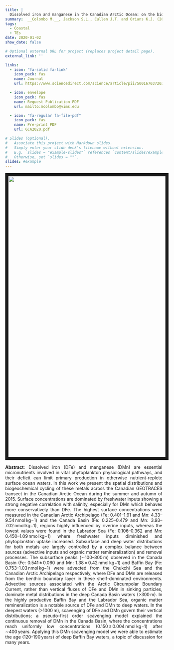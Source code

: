 ```yaml
---
title: |
  Dissolved iron and manganese in the Canadian Arctic Ocean: on the biogeochemical processes controlling their distributions
summary:  __Colombo M.__, Jackson S.L., Cullen J.T. and Orians K.J. (2020) _Geochimica et Cosmochimica Acta 277, 150-174_
tags:
  - Coastal
  - TEs
date: 2020-01-02
show_date: false

# Optional external URL for project (replaces project detail page).
external_link: ''

links:
  - icon: "fa-solid fa-link"
    icon_pack: fas
    name: Journal
    url: https://www.sciencedirect.com/science/article/pii/S0016703720301836?via%3Dihub

  - icon: envelope
    icon_pack: fas
    name: Request Publication PDF
    url: mailto:mcolombo@vims.edu 

  - icon: "fa-regular fa-file-pdf"
    icon_pack: fas
    name: Pre-print PDF
    url: GCA2020.pdf 

# Slides (optional).
#   Associate this project with Markdown slides.
#   Simply enter your slide deck's filename without extension.
#   E.g. `slides = "example-slides"` references `content/slides/example-slides.md`.
#   Otherwise, set `slides = ""`.
slides: #example
---
```

<p align="center">
<img src="GCA2020.png" width="900px" max-height= auto border="10"/>
</p>

__Abstract__: Dissolved iron (DFe) and manganese (DMn) are essential micronutrients involved in vital phytoplankton physiological pathways, and their deficit can limit primary production in otherwise nutrient-replete surface ocean waters. In this work we present the spatial distributions and biogeochemical cycling of these metals across the Canadian GEOTRACES transect in the Canadian Arctic Ocean during the summer and autumn of 2015. Surface concentrations are dominated by freshwater inputs showing a strong negative correlation with salinity, especially for DMn which behaves more conservatively than DFe. The highest surface concentrations were measured in the Canadian Arctic Archipelago (Fe: 0.401–1.91 and Mn: 4.33–9.54 nmol kg−1) and the Canada Basin (Fe: 0.225–0.479 and Mn: 3.93–7.02 nmol kg−1), regions highly influenced by riverine inputs, whereas the lowest values were found in the Labrador Sea (Fe: 0.106–0.362 and Mn: 0.450–1.09 nmol kg−1) where freshwater inputs diminished and phytoplankton uptake increased. Subsurface and deep water distributions for both metals are largely controlled by a complex balance between sources (advective inputs and organic matter remineralization) and removal processes. The subsurface peaks (∼100–300 m) observed in the Canada Basin (Fe: 0.541 ± 0.060 and Mn: 1.38 ± 0.42 nmol kg−1) and Baffin Bay (Fe: 0.753–1.03 nmol kg−1) were advected from the Chukchi Sea and the Canadian Arctic Archipelago respectively, where DFe and DMn are released from the benthic boundary layer in these shelf-dominated environments. Advective sources associated with the Arctic Circumpolar Boundary Current, rather than vertical fluxes of DFe and DMn in sinking particles, dominate metal distributions in the deep Canada Basin waters (>300 m). In the highly productive Baffin Bay and the Labrador Sea, organic matter remineralization is a notable source of DFe and DMn to deep waters. In the deepest waters (>1000 m), scavenging of DFe and DMn govern their vertical distributions; a pseudo-first order scavenging model explained the continuous removal of DMn in the Canada Basin, where the concentrations reach uniformly low concentrations (0.150 ± 0.004 nmol kg−1) after ∼400 years. Applying this DMn scavenging model we were able to estimate the age (120–190 years) of deep Baffin Bay waters, a topic of discussion for many years.
<style>body {text-align: justify}</style>